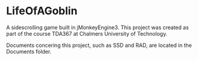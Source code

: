 # LifeOfAGoblin
A sidescrolling game built in jMonkeyEngine3. This project was created as part of the course TDA367 at Chalmers University of Technology.

Documents concering this project, such as SSD and RAD, are located in the Documents folder.
